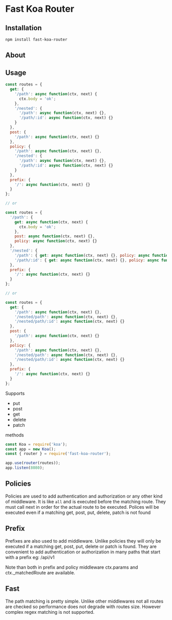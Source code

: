 # Fast Koa Router

## Installation

`npm install fast-koa-router`

## About

## Usage

```js
const routes = {
  get: {
    '/path': async function(ctx, next) {
      ctx.body = 'ok';
    },
    '/nested': {
      '/path': async function(ctx, next) {},
      '/path/:id': async function(ctx, next) {}
    }
  },
  post: {
    '/path': async function(ctx, next) {}
  },
  policy: {
    '/path': async function(ctx, next) {},
    '/nested': {
      '/path': async function(ctx, next) {},
      '/path/:id': async function(ctx, next) {}
    }
  },
  prefix: {
    '/': async function(ctx, next) {}
  }
};

// or

const routes = {
  '/path': {
    get: async function(ctx, next) {
      ctx.body = 'ok';
    },
    post: async function(ctx, next) {},
    policy: async function(ctx, next) {}
  },
  '/nested': {
    '/path': { get: async function(ctx, next) {}, policy: async function(ctx, next) {} },
    '/path/:id': { get: async function(ctx, next) {}, policy: async function(ctx, next) {} }
  },
  prefix: {
    '/': async function(ctx, next) {}
  }
};

// or

const routes = {
  get: {
    '/path': async function(ctx, next) {},
    '/nested/path': async function(ctx, next) {},
    '/nested/path/:id': async function(ctx, next) {}
  },
  post: {
    '/path': async function(ctx, next) {}
  },
  policy: {
    '/path': async function(ctx, next) {},
    '/nested/path': async function(ctx, next) {},
    '/nested/path/:id': async function(ctx, next) {}
  },
  prefix: {
    '/': async function(ctx, next) {}
  }
};
```

Supports

- put
- post
- get
- delete
- patch

methods

```js
const Koa = require('koa');
const app = new Koa();
const { router } = require('fast-koa-router');

app.use(router(routes));
app.listen(8080);
```

## Policies

Policies are used to add authentication and authorization or any other kind of middleware. It is like `all` and is executed before the matching route.
They must call next in order for the actual route to be executed.
Polices will be executed even if a matching get, post, put, delete, patch is not found

## Prefix
Prefixes are also used to add middleware. Unlike policies they will only be executed if a matching 
get, post, put, delete or patch is found. They are convenient to add authentication or authorization in many paths that start with a prefix eg: /api/v1

Note than both in prefix and policy middleware ctx.params and ctx._matchedRoute are available.


## Fast

The path matching is pretty simple. Unlike other middlewares not all routes are checked so performance does not degrade with routes size.
However complex regex matching is not supported.

